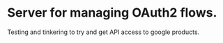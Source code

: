 # Server for managing OAuth2 flows.

Testing and tinkering to try and get API access to google products.
